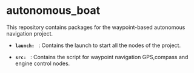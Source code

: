 # autonomous_boat
This repository contains packages for the waypoint-based autonomous navigation project.
 
 * **`launch: `** : Contains the launch to start all the nodes of the project.

 *  **`src: `** : Contains the script for waypoint navigation GPS,compass and engine control nodes.
  





